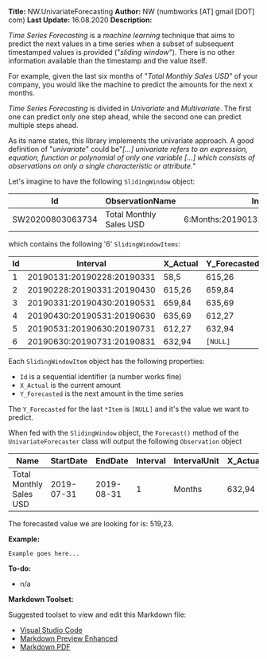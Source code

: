 **Title:** NW.UnivariateForecasting
**Author:** NW (numbworks [AT] gmail [DOT] com)
**Last Update:** 16.08.2020
**Description:**

*Time Series Forecasting* is a *machine learning* technique that aims to predict the next values in a time series when a subset of subsequent timestamped values is provided ("*sliding window*"). There is no other information available than the timestamp and the value itself.

For example, given the last six months of "*Total Monthly Sales USD*" of your company, you would like the machine to predict the amounts for the next x months. 

*Time Series Forecasting* is divided in *Univariate* and *Multivariate*. The first one can predict only one step ahead, while the second one can predict multiple steps ahead. 

As its name states, this library implements the univariate approach. A good definition of "*univariate*" could be"*[...] univariate refers to an expression, equation, function or polynomial of only one variable [...] which consists of observations on only a single characteristic or attribute.*"

Let's imagine to have the following `SlidingWindow` object:

|Id | ObservationName | Interval | Items | 
|---|---|---|---|
| SW20200803063734 | Total Monthly Sales USD | 6:Months:20190131:20190731:20190831 | 6 |

which contains the following '6' `SlidingWindowItems`:

|Id | Interval | X_Actual | Y_Forecasted |
|---|---|---|---|
| 1 | 20190131:20190228:20190331 | 58,5 | 615,26|
| 2 | 20190228:20190331:20190430 | 615,26 | 659,84 |
| 3 | 20190331:20190430:20190531 | 659,84 | 635,69 | 
| 4 | 20190430:20190531:20190630 | 635,69 | 612,27 |
| 5 | 20190531:20190630:20190731 | 612,27 | 632,94 |
| 6 | 20190630:20190731:20190831 | 632,94 | `[NULL]` |

Each `SlidingWindowItem` object has the following properties:

- `Id` is a sequential identifier (a number works fine)
- `X_Actual` is the current amount
- `Y_Forecasted` is the next amount in the time series

The `Y_Forecasted` for the last `*Item` is `[NULL]` and it's the value we want to predict.

When fed with the `SlidingWindow` object, the `Forecast()` method of the `UnivariateForecaster` class will output the following `Observation` object

| Name | StartDate | EndDate | Interval | IntervalUnit | X_Actual | C | E | Y_Forecasted | SlidingWindowId |
|---|---|---|---|---|---|---|---|---|---|
| Total Monthly Sales USD | 2019-07-31 | 2019-08-31 | 1 | Months | 632,94 | 0,82 | 0,22 | 519,23 | SW20200803063734 |

The forecasted value we are looking for is: 519,23.


**Example:**

``
Example goes here...
``

**To-do:**

- n/a

**Markdown Toolset:**

Suggested toolset to view and edit this Markdown file:

- [Visual Studio Code](https://code.visualstudio.com/)
- [Markdown Preview Enhanced](https://marketplace.visualstudio.com/items?itemName=shd101wyy.markdown-preview-enhanced)
- [Markdown PDF](https://marketplace.visualstudio.com/items?itemName=yzane.markdown-pdf)
